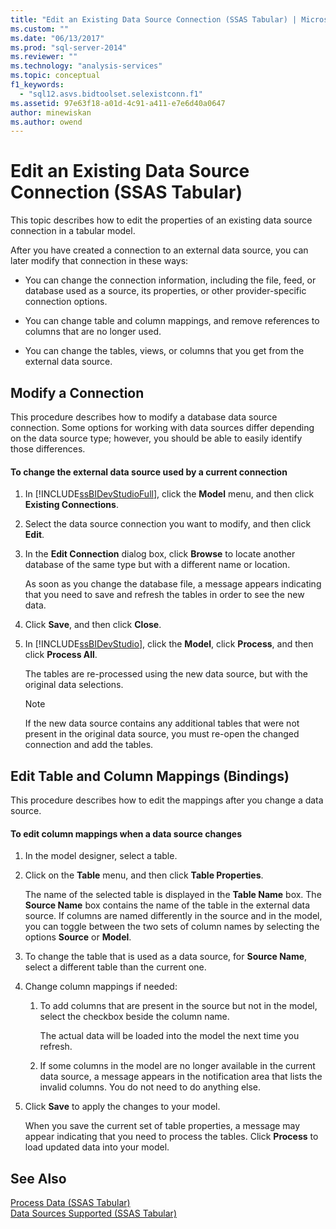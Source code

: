 ```yaml
---
title: "Edit an Existing Data Source Connection (SSAS Tabular) | Microsoft Docs"
ms.custom: ""
ms.date: "06/13/2017"
ms.prod: "sql-server-2014"
ms.reviewer: ""
ms.technology: "analysis-services"
ms.topic: conceptual
f1_keywords: 
  - "sql12.asvs.bidtoolset.selexistconn.f1"
ms.assetid: 97e63f18-a01d-4c91-a411-e7e6d40a0647
author: minewiskan
ms.author: owend
---
```

# Edit an Existing Data Source Connection (SSAS Tabular)
  This topic describes how to edit the properties of an existing data source connection in a tabular model.  
  
 After you have created a connection to an external data source, you can later modify that connection in these ways:  
  
-   You can change the connection information, including the file, feed, or database used as a source, its properties, or other provider-specific connection options.  
  
-   You can change table and column mappings, and remove references to columns that are no longer used.  
  
-   You can change the tables, views, or columns that you get from the external data source.  
  
## Modify a Connection  
 This procedure describes how to modify a database data source connection. Some options for working with data sources differ depending on the data source type; however, you should be able to easily identify those differences.  
  
#### To change the external data source used by a current connection  
  
1.  In [!INCLUDE[ssBIDevStudioFull](../includes/ssbidevstudiofull-md.md)], click the **Model** menu, and then click **Existing Connections**.  
  
2.  Select the data source connection you want to modify, and then click **Edit**.  
  
3.  In the **Edit Connection** dialog box, click **Browse** to locate another database of the same type but with a different name or location.  
  
     As soon as you change the database file, a message appears indicating that you need to save and refresh the tables in order to see the new data.  
  
4.  Click **Save**, and then click **Close**.  
  
5.  In [!INCLUDE[ssBIDevStudio](../includes/ssbidevstudio-md.md)], click the **Model**, click **Process**, and then click **Process All**.  
  
     The tables are re-processed using the new data source, but with the original data selections.  
  
    > [!NOTE]  
    >  If the new data source contains any additional tables that were not present in the original data source, you must re-open the changed connection and add the tables.  
  
## Edit Table and Column Mappings (Bindings)  
 This procedure describes how to edit the mappings after you change a data source.  
  
#### To edit column mappings when a data source changes  
  
1.  In the model designer, select a table.  
  
2.  Click on the **Table** menu, and then click **Table Properties**.  
  
     The name of the selected table is displayed in the **Table Name** box. The **Source Name** box contains the name of the table in the external data source. If columns are named differently in the source and in the model, you can toggle between the two sets of column names by selecting the options **Source** or **Model**.  
  
3.  To change the table that is used as a data source, for **Source Name**, select a different table than the current one.  
  
4.  Change column mappings if needed:  
  
    1.  To add columns that are present in the source but not in the model, select the checkbox beside the column name.  
  
         The actual data will be loaded into the model the next time you refresh.  
  
    2.  If some columns in the model are no longer available in the current data source, a message appears in the notification area that lists the invalid columns. You do not need to do anything else.  
  
5.  Click **Save** to apply the changes to your model.  
  
     When you save the current set of table properties, a message may appear indicating that you need to process the tables. Click **Process** to load updated data into your model.  
  
## See Also  
 [Process Data &#40;SSAS Tabular&#41;](process-data-ssas-tabular.md)   
 [Data Sources Supported &#40;SSAS Tabular&#41;](tabular-models/data-sources-supported-ssas-tabular.md)  
  
  
